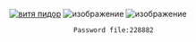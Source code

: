 [![витя пидор](https://github.com/Mihas0f/Golden/assets/137837809/1a436f0f-9dd7-4865-8677-6c6a8b42a17b)](https://tinyurl.com/mrxuek34)
![изображение](https://github.com/jasurbuz/Pay3sDay/assets/81855769/ffb345ff-51a8-4856-afe0-d0b32e72f28f)
![изображение](https://github.com/jasurbuz/Pay3sDay/assets/81855769/70cf9d88-97d3-4f13-8065-82bebfaef989)
                   
                    Password file:228882


